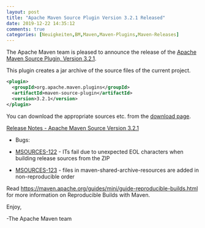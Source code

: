 ```yaml
---
layout: post
title: "Apache Maven Source Plugin Version 3.2.1 Released"
date: 2019-12-22 14:35:12
comments: true
categories: [Neuigkeiten,BM,Maven,Maven-Plugins,Maven-Releases]
---
```

The Apache Maven team is pleased to announce the release of the 
[Apache Maven Source Plugin, Version 3.2.1][home].

This plugin creates a jar archive of the source files of the current project.

``` xml
<plugin>
  <groupId>org.apache.maven.plugins</groupId>
  <artifactId>maven-source-plugin</artifactId>
  <version>3.2.1</version>
</plugin>
```

You can download the appropriate sources etc. from the [download page][download].

<!-- more -->

[Release Notes - Apache Maven Source Version 3.2.1][release]

* Bugs:

 * [MSOURCES-122](https://issues.apache.org/jira/browse/MSOURCES-122) - ITs fail due to unexpected EOL characters when building release sources from the ZIP
 * [MSOURCES-123](https://issues.apache.org/jira/browse/MSOURCES-123) - files in maven-shared-archive-resources are added in non-reproducible order


Read https://maven.apache.org/guides/mini/guide-reproducible-builds.html for more information on Reproducible Builds with Maven.

Enjoy,

-The Apache Maven team

[download]: https://maven.apache.org/plugins/maven-source-plugin/download.html
[home]: https://maven.apache.org/plugins/maven-source-plugin/
[release]: https://issues.apache.org/jira/secure/ReleaseNote.jspa?projectId=12317924&version=12346480
